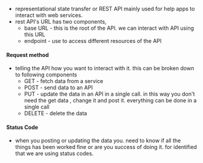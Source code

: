 - representational state transfer or REST API mainly used for help apps to interact with web services. 
- rest API's URL has two components, 
	- base URL - this is the root of the API. we can interact with API using this URL 
	- endpoint - use to access different resources of the API 

#### Request method 
- telling the API how you want to interact with it. this can be broken down to following components 
	- GET - fetch data from a service 
	- POST - send data to an API 
	- PUT - update the data in an API in a single call. in this way you don't need the get data , change it and post it. everything can be done in a single call 
	- DELETE - delete the data 

#### Status Code 
- when you posting or updating the data you. need to know if all the things has been worked fine or are you success of doing it. for identified that we are using status codes. 